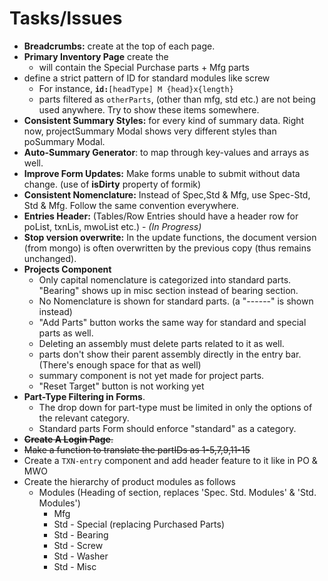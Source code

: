# Tasks/Issues

- **Breadcrumbs:** create at the top of each page.
- **Primary Inventory Page** create the
  - will contain the Special Purchase parts + Mfg parts
- define a strict pattern of ID for standard modules like screw
  - For instance, **`id:`**`[headType] M {head}x{length}`
  - parts filtered as `otherParts`, (other than mfg, std etc.) are not being used anywhere. Try to show these items somewhere.
- **Consistent Summary Styles:** for every kind of summary data. Right now, projectSummary Modal shows very different styles than poSummary Modal.
- **Auto-Summary Generator**: to map through key-values and arrays as well.
- **Improve Form Updates:** Make forms unable to submit without data change. (use of **isDirty** property of formik)
- **Consistent Nomenclature:** Instead of Spec,Std & Mfg, use Spec-Std, Std & Mfg. Follow the same convention everywhere.
- **Entries Header:** (Tables/Row Entries should have a header row for poList, txnLis, mwoList etc.) - _(In Progress)_
- **Stop version overwrite:** In the update functions, the document version (from mongo) is often overwritten by the previous copy (thus remains unchanged).
- **Projects Component**
  - Only capital nomenclature is categorized into standard parts. "Bearing" shows up in misc section instead of bearing section.
  - No Nomenclature is shown for standard parts. (a "------" is shown instead)
  - "Add Parts" button works the same way for standard and special parts as well.
  - Deleting an assembly must delete parts related to it as well.
  - parts don't show their parent assembly directly in the entry bar. (There's enough space for that as well)
  - summary component is not yet made for project parts.
  - "Reset Target" button is not working yet
- **Part-Type Filtering in Forms**.
  - The drop down for part-type must be limited in only the options of the relevant category.
  - Standard parts Form should enforce "standard" as a category.
- ~~**Create A Login Page**.~~
- ~~Make a function to translate the partIDs as 1-5,7,9,11-15~~
- Create a `TXN-entry` component and add header feature to it like in PO & MWO
- Create the hierarchy of product modules as follows
  - Modules (Heading of section, replaces 'Spec. Std. Modules' & 'Std. Modules')
    - Mfg
    - Std - Special (replacing Purchased Parts)
    - Std - Bearing
    - Std - Screw
    - Std - Washer
    - Std - Misc
